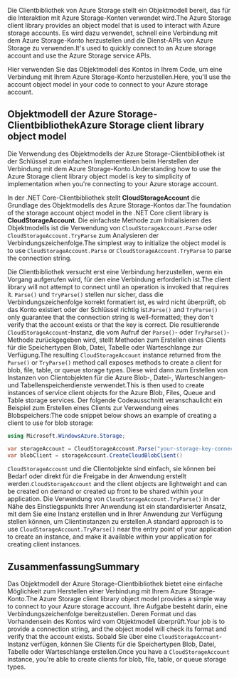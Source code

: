 <span data-ttu-id="76d83-101">Die Clientbibliothek von Azure Storage stellt ein Objektmodell bereit, das für die Interaktion mit Azure Storage-Konten verwendet wird.</span><span class="sxs-lookup"><span data-stu-id="76d83-101">The Azure Storage client library provides an object model that is used to interact with Azure storage accounts.</span></span> <span data-ttu-id="76d83-102">Es wird dazu verwendet, schnell eine Verbindung mit dem Azure Storage-Konto herzustellen und die Dienst-APIs von Azure Storage zu verwenden.</span><span class="sxs-lookup"><span data-stu-id="76d83-102">It's used to quickly connect to an Azure storage account and use the Azure Storage service APIs.</span></span> 

<span data-ttu-id="76d83-103">Hier verwenden Sie das Objektmodell des Kontos in Ihrem Code, um eine Verbindung mit Ihrem Azure Storage-Konto herzustellen.</span><span class="sxs-lookup"><span data-stu-id="76d83-103">Here, you'll use the account object model in your code to connect to your Azure storage account.</span></span>

## <a name="azure-storage-client-library-object-model"></a><span data-ttu-id="76d83-104">Objektmodell der Azure Storage-Clientbibliothek</span><span class="sxs-lookup"><span data-stu-id="76d83-104">Azure Storage client library object model</span></span>

<span data-ttu-id="76d83-105">Die Verwendung des Objektmodells der Azure Storage-Clientbibliothek ist der Schlüssel zum einfachen Implementieren beim Herstellen der Verbindung mit dem Azure Storage-Konto.</span><span class="sxs-lookup"><span data-stu-id="76d83-105">Understanding how to use the Azure Storage client library object model is key to simplicity of implementation when you're connecting to your Azure storage account.</span></span>

<span data-ttu-id="76d83-106">In der .NET Core-Clientbibliothek stellt **CloudStorageAccount** die Grundlage des Objektmodells des Azure Storage-Kontos dar.</span><span class="sxs-lookup"><span data-stu-id="76d83-106">The foundation of the storage account object model in the .NET Core client library is **CloudStorageAccount**.</span></span> <span data-ttu-id="76d83-107">Die einfachste Methode zum Initialisieren des Objektmodells ist die Verwendung von `CloudStorageAccount.Parse` oder `CloudStorageAccount.TryParse` zum Analysieren der Verbindungszeichenfolge.</span><span class="sxs-lookup"><span data-stu-id="76d83-107">The simplest way to initialize the object model is to use `CloudStorageAccount.Parse` or `CloudStorageAccount.TryParse` to parse the connection string.</span></span>

<span data-ttu-id="76d83-108">Die Clientbibliothek versucht erst eine Verbindung herzustellen, wenn ein Vorgang aufgerufen wird, für den eine Verbindung erforderlich ist.</span><span class="sxs-lookup"><span data-stu-id="76d83-108">The client library will not attempt to connect until an operation is invoked that requires it.</span></span> <span data-ttu-id="76d83-109">`Parse()` und `TryParse()` stellen nur sicher, dass die Verbindungszeichenfolge korrekt formatiert ist, es wird nicht überprüft, ob das Konto existiert oder der Schlüssel richtig ist.</span><span class="sxs-lookup"><span data-stu-id="76d83-109">`Parse()` and `TryParse()` only guarantee that the connection string is well-formatted; they don't verify that the account exists or that the key is correct.</span></span> <span data-ttu-id="76d83-110">Die resultierende `CloudStorageAccount`-Instanz, die vom Aufruf der `Parse()`- oder `TryParse()`-Methode zurückgegeben wird, stellt Methoden zum Erstellen eines Clients für die Speichertypen Blob, Datei, Tabelle oder Warteschlange zur Verfügung.</span><span class="sxs-lookup"><span data-stu-id="76d83-110">The resulting `CloudStorageAccount` instance returned from the `Parse()` or `TryParse()` method call exposes methods to create a client for blob, file, table, or queue storage types.</span></span> <span data-ttu-id="76d83-111">Diese wird dann zum Erstellen von Instanzen von Clientobjekten für die Azure Blob-, Datei-, Warteschlangen- und Tabellenspeicherdienste verwendet.</span><span class="sxs-lookup"><span data-stu-id="76d83-111">This is then used to create instances of service client objects for the Azure Blob, Files, Queue and Table storage services.</span></span> <span data-ttu-id="76d83-112">Der folgende Codeausschnitt veranschaulicht ein Beispiel zum Erstellen eines Clients zur Verwendung eines Blobspeichers:</span><span class="sxs-lookup"><span data-stu-id="76d83-112">The code snippet below shows an example of creating a client to use for blob storage:</span></span>

```c#
using Microsoft.WindowsAzure.Storage;

var storageAccount = CloudStorageAccount.Parse("your-storage-key-connection-string");
var blobClient = storageAccount.CreateCloudBlobClient()
```

<span data-ttu-id="76d83-113">`CloudStorageAccount` und die Clientobjekte sind einfach, sie können bei Bedarf oder direkt für die Freigabe in der Anwendung erstellt werden.</span><span class="sxs-lookup"><span data-stu-id="76d83-113">`CloudStorageAccount` and the client objects are lightweight and can be created on demand or created up front to be shared within your application.</span></span> <span data-ttu-id="76d83-114">Die Verwendung von `CloudStorageAccount.TryParse()` in der Nähe des Einstiegspunkts Ihrer Anwendung ist ein standardisierter Ansatz, mit dem Sie eine Instanz erstellen und in Ihrer Anwendung zur Verfügung stellen können, um Clientinstanzen zu erstellen.</span><span class="sxs-lookup"><span data-stu-id="76d83-114">A standard approach is to use `CloudStorageAccount.TryParse()` near the entry point of your application to create an instance, and make it available within your application for creating client instances.</span></span>

## <a name="summary"></a><span data-ttu-id="76d83-115">Zusammenfassung</span><span class="sxs-lookup"><span data-stu-id="76d83-115">Summary</span></span>

<span data-ttu-id="76d83-116">Das Objektmodell der Azure Storage-Clientbibliothek bietet eine einfache Möglichkeit zum Herstellen einer Verbindung mit Ihrem Azure Storage-Konto.</span><span class="sxs-lookup"><span data-stu-id="76d83-116">The Azure Storage client library object model provides a simple way to connect to your Azure storage account.</span></span> <span data-ttu-id="76d83-117">Ihre Aufgabe besteht darin, eine Verbindungszeichenfolge bereitzustellen. Deren Format und das Vorhandensein des Kontos wird vom Objektmodell überprüft.</span><span class="sxs-lookup"><span data-stu-id="76d83-117">Your job is to provide a connection string, and the object model will check its format and verify that the account exists.</span></span> <span data-ttu-id="76d83-118">Sobald Sie über eine `CloudStorageAccount`-Instanz verfügen, können Sie Clients für die Speichertypen Blob, Datei, Tabelle oder Warteschlange erstellen.</span><span class="sxs-lookup"><span data-stu-id="76d83-118">Once you have a `CloudStorageAccount` instance, you're able to create clients for blob, file, table, or queue storage types.</span></span> 